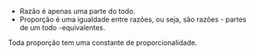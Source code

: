 - Razão é apenas uma parte do todo. 
- Proporção é uma igualdade entre razões, ou seja, são razões - partes de um todo -equivalentes. 

Toda proporção tem uma constante de proporcionalidade. 

